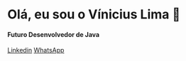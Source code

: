 <h1>Olá, eu sou o Vínicius Lima 👋</h1>
<h4>Futuro Desenvolvedor de Java</h4>
<a href="//www.linkedin.com/in/viniciusylima">Linkedin</a>
<a href="//api.whatsapp.com/send?phone=5511949878919">WhatsApp</a>
